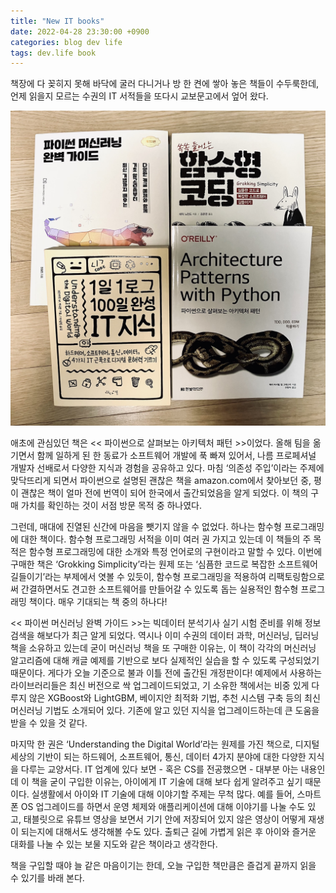 ```yaml
---
title: "New IT books"
date: 2022-04-28 23:30:00 +0900
categories: blog dev life
tags: dev.life book
---
```


책장에 다 꽂히지 못해 바닥에 굴러 다니거나 방 한 켠에 쌓아 놓은 책들이 수두룩한데, 언제 읽을지 모르는 수권의 IT 서적들을 또다시 교보문고에서 엎어 왔다.

![New IT books](/assets/images/220428_IT_Books.jpg)

애초에 관심있던 책은 << 파이썬으로 살펴보는 아키텍처 패턴 >>이었다. 올해 팀을 옮기면서 함께 일하게 된 한 동료가 소프트웨어 개발에 푹 빠져 있어서, 나름 프로페셔널 개발자 선배로서 다양한 지식과 경험을 공유하고 있다. 마침 ‘의존성 주입’이라는 주제에 맞닥뜨리게 되면서 파이썬으로 설명된 괜찮은 책을 amazon.com에서 찾아보던 중, 평이 괜찮은 책이 얼마 전에 번역이 되어 한국에서 출간되었음을 알게 되었다. 이 책의 구매 가치를 확인하는 것이 서점 방문 목적 중 하나였다.

그런데, 매대에 진열된 신간에 마음을 뺏기지 않을 수 없었다. 하나는 함수형 프로그래밍에 대한 책이다. 함수형 프로그래밍 서적을 이미 여러 권 가지고 있는데 이 책들의 주 목적은 함수형 프로그래밍에 대한 소개와 특정 언어로의 구현이라고 말할 수 있다. 이번에 구매한 책은 ‘Grokking Simplicity’라는 원제 또는 ‘심픔한 코드로 복잡한 소프트웨어 길들이기’라는 부제에서 엿볼 수 있듯이, 함수형 프로그래밍을 적용하여 리팩토링함으로써 간결하면서도 견고한 소프트웨어를 만들어갈 수 있도록 돕는 실용적인 함수형 프로그래밍 책이다. 매우 기대되는 책 중의 하나다!

<< 파이썬 머신러닝 완벽 가이드 >>는 빅데이터 분석기사 실기 시험 준비를 위해 정보 검색을 해보다가 최근 알게 되었다. 역시나 이미 수권의 데이터 과학, 머신러닝, 딥러닝 책을 소유하고 있는데 굳이 머신러닝 책을 또 구매한 이유는, 이 책이 각각의 머신러닝 알고리즘에 대해 캐글 예제를 기반으로 보다 실제적인 실습을 할 수 있도록 구성되었기 때문이다. 게다가 오늘 기준으로 불과 이틀 전에 출간된 개정판이다! 예제에서 사용하는 라이브러리들은 최신 버전으로 싹 업그레이드되었고, 기 소유한 책에서는 비중 있게 다루지 않은 XGBoost와 LightGBM, 베이지안 최적화 기법, 추천 시스템 구축 등의 최신 머신러닝 기법도 소개되어 있다. 기존에 알고 있던 지식을 업그레이드하는데 큰 도움을 받을 수 있을 것 같다.

마지막 한 권은 ‘Understanding the Digital World’라는 원제를 가진 책으로, 디지털 세상의 기반이 되는 하드웨어, 소프트웨어, 통신, 데이터 4가지 분야에 대한 다양한 지식을 다루는 교양서다. IT 업계에 있다 보면 - 혹은 CS를 전공했으면 - 대부분 아는 내용인데 이 책을 굳이 구입한 이유는, 아이에게 IT 기술에 대해 보다 쉽게 알려주고 싶기 때문이다. 실생활에서 아이와 IT 기술에 대해 이야기할 주제는 무척 많다. 예를 들어, 스마트폰 OS 업그레이드를 하면서 운영 체제와 애플리케이션에 대해 이야기를 나눌 수도 있고, 태블릿으로 유튜브 영상을 보면서 기기 안에 저장되어 있지 않은 영상이 어떻게 재생이 되는지에 대해서도 생각해볼 수도 있다. 출퇴근 길에 가볍게 읽은 후 아이와 즐거운 대화를 나눌 수 있는 보물 지도와 같은 책이라고 생각한다.

책을 구입할 때야 늘 같은 마음이기는 한데, 오늘 구입한 책만큼은 즐겁게 끝까지 읽을 수 있기를 바래 본다.